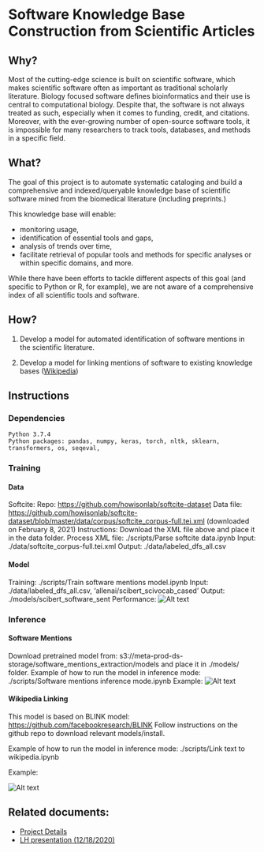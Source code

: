 # Software Knowledge Base Construction from Scientific Articles

## Why?

Most of the cutting-edge science is built on scientific software, which makes scientific software often as important as traditional scholarly literature. Biology focused software defines bioinformatics and their use is central to computational biology. Despite that, the software is not always treated as such, especially when it comes to funding, credit, and citations. 
Moreover, with the ever-growing number of open-source software tools, it is impossible for many researchers to track tools, databases, and methods in a specific field. 

## What? 

The goal of this project is to automate systematic cataloging and build a comprehensive and indexed/queryable knowledge base of scientific software mined from the biomedical literature (including preprints.) 

This knowledge base will enable:
- monitoring usage, 
- identification of essential tools and gaps, 
- analysis of trends over time,
- facilitate retrieval of popular tools and methods for specific analyses or within specific domains, and more. 

While there have been efforts to tackle different aspects of this goal (and specific to Python or R, for example), we are not aware of a comprehensive index of all scientific tools and software. 

## How? 

1. Develop a model for automated identification of software mentions in the scientific literature.

2. Develop a model for linking mentions of software to existing knowledge bases ([Wikipedia](https://en.wikipedia.org/wiki/Main_Page))


## Instructions

### Dependencies
    Python 3.7.4
    Python packages: pandas, numpy, keras, torch, nltk, sklearn, transformers, os, seqeval, 

### Training
#### Data

  Softcite: 
        Repo: https://github.com/howisonlab/softcite-dataset
        Data file: https://github.com/howisonlab/softcite-dataset/blob/master/data/corpus/softcite_corpus-full.tei.xml (downloaded on February 8, 2021)
        Instructions: Download the XML file above and place it in the data folder. 
        Process XML file: ./scripts/Parse softcite data.ipynb
        Input: ./data/softcite_corpus-full.tei.xml
        Output: ./data/labeled_dfs_all.csv

#### Model
  Training: ./scripts/Train software mentions model.ipynb 
  Input: ./data/labeled_dfs_all.csv, ‘allenai/scibert_scivocab_cased’
  Output: ./models/scibert_software_sent 
  Performance: 
  ![Alt text](https://github.com/chanzuckerberg/cord19-software-mentions/img/img1.PNG?raw=true)
	
### Inference 

#### Software Mentions
    
  Download pretrained model from: s3://meta-prod-ds-storage/software_mentions_extraction/models and place it in ./models/ folder. 
  Example of how to run the model in inference mode: ./scripts/Software mentions inference mode.ipynb
  Example: 
  ![Alt text](https://github.com/chanzuckerberg/cord19-software-mentions/img/img2.PNG?raw=true)

#### Wikipedia Linking 
  This model is based on BLINK model: https://github.com/facebookresearch/BLINK 
  Follow instructions on the github repo to download relevant models/install. 

  Example of how to run the model in inference mode: ./scripts/Link text to wikipedia.ipynb
	
  Example: 
        
  ![Alt text](https://github.com/chanzuckerberg/cord19-software-mentions/img/img3.PNG?raw=true)

## Related documents: 

- [Project Details](https://docs.google.com/document/d/1BwFHpvispYfniaQR-xx00VpP0EdYxXnkWp-cldWYDr4/edit)
- [LH presentation (12/18/2020)](https://drive.google.com/file/d/1Be85kFXwtCnXf2iajZAz_aN0ldN9HhdG/view)


